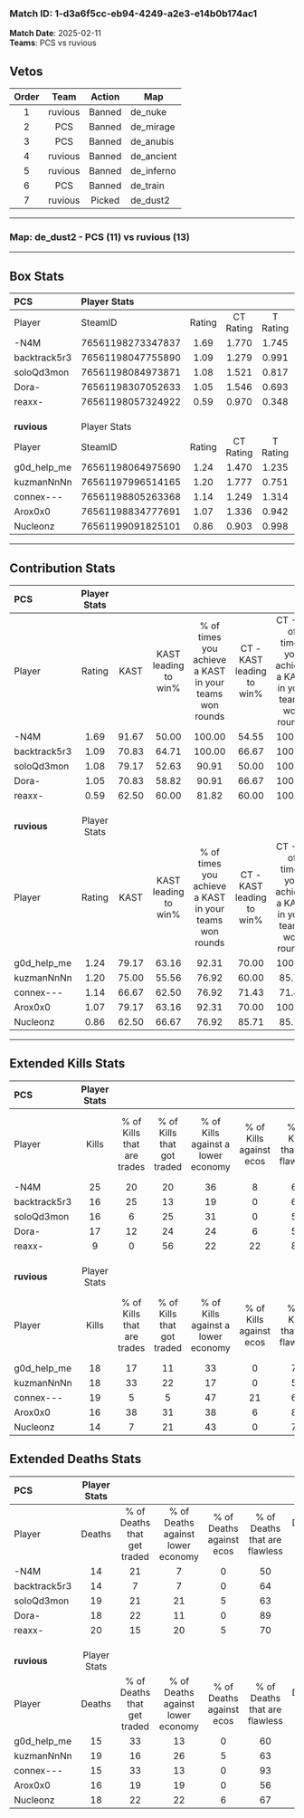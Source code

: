 ### Match ID: 1-d3a6f5cc-eb94-4249-a2e3-e14b0b174ac1  
**Match Date**: 2025-02-11  
**Teams**: PCS vs ruvious  

## Vetos  

| Order | Team | Action | Map |
| :---: | :--: | :----: | --- |
| 1 | ruvious | Banned | de_nuke |
| 2 | PCS | Banned | de_mirage |
| 3 | PCS | Banned | de_anubis |
| 4 | ruvious | Banned | de_ancient |
| 5 | ruvious | Banned | de_inferno |
| 6 | PCS | Banned | de_train |
| 7 | ruvious | Picked | de_dust2 |

---  

### **Map**: de_dust2 - PCS (11) vs ruvious (13)  
---  

## Box Stats  

| **PCS**      | Player Stats      |        |           |          |       |       |       |         |        |      |     |
| :- | :- | :-: | :-: | :-: | :-: | :-: | :-: | :-: | :-: | :-: | :-: |
| Player       | SteamID           | Rating | CT Rating | T Rating | KAST  |  ADR  | Kills | Assists | Deaths | K/D  | HS% |
| -N4M         | 76561198273347837 |  1.69  |   1.770   |  1.745   | 91.67 | 107.2 |  25   |    6    |   14   | 1.79 | 48  |
| backtrack5r3 | 76561198047755890 |  1.09  |   1.279   |  0.991   | 70.83 | 68.2  |  16   |    7    |   14   | 1.14 | 62  |
| soloQd3mon   | 76561198084973871 |  1.08  |   1.521   |  0.817   | 79.17 | 80.4  |  16   |    7    |   19   | 0.84 | 56  |
| Dora-        | 76561198307052633 |  1.05  |   1.546   |  0.693   | 70.83 | 73.6  |  17   |    5    |   18   | 0.94 | 29  |
| reaxx-       | 76561198057324922 |  0.59  |   0.970   |  0.348   | 62.50 | 51.8  |   9   |    7    |   20   | 0.45 | 66  |
|              |                   |        |           |          |       |       |       |         |        |      |     |
|              |                   |        |           |          |       |       |       |         |        |      |     |
|              |                   |        |           |          |       |       |       |         |        |      |     |
| **ruvious**  | Player Stats      |        |           |          |       |       |       |         |        |      |     |
| Player       | SteamID           | Rating | CT Rating | T Rating | KAST  |  ADR  | Kills | Assists | Deaths | K/D  | HS% |
| g0d_help_me  | 76561198064975690 |  1.24  |   1.470   |  1.235   | 79.17 | 83.1  |  18   |    5    |   15   | 1.20 | 72  |
| kuzmanNnNn   | 76561197996514165 |  1.20  |   1.777   |  0.751   | 75.00 | 98.6  |  18   |   11    |   19   | 0.95 | 55  |
| connex---    | 76561198805263368 |  1.14  |   1.249   |  1.314   | 66.67 | 71.8  |  19   |    2    |   15   | 1.27 | 26  |
| Arox0x0      | 76561198834777691 |  1.07  |   1.336   |  0.942   | 79.17 | 54.0  |  16   |    9    |   16   | 1.00 | 62  |
| Nucleonz     | 76561199091825101 |  0.86  |   0.903   |  0.998   | 62.50 | 68.3  |  14   |    5    |   18   | 0.78 | 57  |
---  

## Contribution Stats  

| **PCS**      | Player Stats |       |                      |                                                        |                           |                                                             |                          |                                                            |
| :- | :-: | :-: | :-: | :-: | :-: | :-: | :-: | :-: |
| Player       |    Rating    | KAST  | KAST leading to win% | % of times you achieve a KAST in your teams won rounds | CT - KAST leading to win% | CT - % of times you achieve a KAST in your teams won rounds | T - KAST leading to win% | T - % of times you achieve a KAST in your teams won rounds |
| -N4M         |     1.69     | 91.67 |        50.00         |                         100.00                         |           54.55           |                           100.00                            |          45.45           |                           100.00                           |
| backtrack5r3 |     1.09     | 70.83 |        64.71         |                         100.00                         |           66.67           |                           100.00                            |          62.50           |                           100.00                           |
| soloQd3mon   |     1.08     | 79.17 |        52.63         |                         90.91                          |           50.00           |                           100.00                            |          57.14           |                           80.00                            |
| Dora-        |     1.05     | 70.83 |        58.82         |                         90.91                          |           66.67           |                           100.00                            |          50.00           |                           80.00                            |
| reaxx-       |     0.59     | 62.50 |        60.00         |                         81.82                          |           60.00           |                           100.00                            |          60.00           |                           60.00                            |
|              |              |       |                      |                                                        |                           |                                                             |                          |                                                            |
|              |              |       |                      |                                                        |                           |                                                             |                          |                                                            |
|              |              |       |                      |                                                        |                           |                                                             |                          |                                                            |
| **ruvious**  | Player Stats |       |                      |                                                        |                           |                                                             |                          |                                                            |
| Player       |    Rating    | KAST  | KAST leading to win% | % of times you achieve a KAST in your teams won rounds | CT - KAST leading to win% | CT - % of times you achieve a KAST in your teams won rounds | T - KAST leading to win% | T - % of times you achieve a KAST in your teams won rounds |
| g0d_help_me  |     1.24     | 79.17 |        63.16         |                         92.31                          |           70.00           |                           100.00                            |          55.56           |                           83.33                            |
| kuzmanNnNn   |     1.20     | 75.00 |        55.56         |                         76.92                          |           60.00           |                            85.71                            |          50.00           |                           66.67                            |
| connex---    |     1.14     | 66.67 |        62.50         |                         76.92                          |           71.43           |                            71.43                            |          55.56           |                           83.33                            |
| Arox0x0      |     1.07     | 79.17 |        63.16         |                         92.31                          |           70.00           |                           100.00                            |          55.56           |                           83.33                            |
| Nucleonz     |     0.86     | 62.50 |        66.67         |                         76.92                          |           85.71           |                            85.71                            |          50.00           |                           66.67                            |
---  

## Extended Kills Stats  

| **PCS**      | Player Stats |                            |                            |                                    |                         |                              |                                 |                                       |                    |           |
| :- | :-: | :-: | :-: | :-: | :-: | :-: | :-: | :-: | :-: | :-: |
| Player       |    Kills     | % of Kills that are trades | % of Kills that got traded | % of Kills against a lower economy | % of Kills against ecos | % of Kills that are flawless | % of Kills that are close duels | % of Kills that are assisted by flash | Pistol Round Kills | AWP Kills |
| -N4M         |      25      |             20             |             20             |                 36                 |            8            |              68              |               16                |                  24                   |         3          |     4     |
| backtrack5r3 |      16      |             25             |             13             |                 19                 |            0            |              69              |                0                |                   6                   |         0          |     2     |
| soloQd3mon   |      16      |             6              |             25             |                 31                 |            0            |              56              |               19                |                   6                   |         4          |     0     |
| Dora-        |      17      |             12             |             24             |                 24                 |            6            |              59              |                0                |                   6                   |         9          |     1     |
| reaxx-       |      9       |             0              |             56             |                 22                 |           22            |              89              |                0                |                  11                   |         0          |     2     |
|              |              |                            |                            |                                    |                         |                              |                                 |                                       |                    |           |
|              |              |                            |                            |                                    |                         |                              |                                 |                                       |                    |           |
|              |              |                            |                            |                                    |                         |                              |                                 |                                       |                    |           |
| **ruvious**  | Player Stats |                            |                            |                                    |                         |                              |                                 |                                       |                    |           |
| Player       |    Kills     | % of Kills that are trades | % of Kills that got traded | % of Kills against a lower economy | % of Kills against ecos | % of Kills that are flawless | % of Kills that are close duels | % of Kills that are assisted by flash | Pistol Round Kills | AWP Kills |
| g0d_help_me  |      18      |             17             |             11             |                 33                 |            0            |              72              |               11                |                  22                   |         2          |     3     |
| kuzmanNnNn   |      18      |             33             |             22             |                 17                 |            0            |              50              |                0                |                   0                   |         0          |     4     |
| connex---    |      19      |             5              |             5              |                 47                 |           21            |              68              |               11                |                   0                   |         9          |     0     |
| Arox0x0      |      16      |             38             |             31             |                 38                 |            6            |              81              |                0                |                   6                   |         0          |     1     |
| Nucleonz     |      14      |             7              |             21             |                 43                 |            0            |              71              |                7                |                  14                   |         0          |     0     |
## Extended Deaths Stats  

| **PCS**      | Player Stats |                             |                                   |                          |                               |                            |                           |               |
| :- | :-: | :-: | :-: | :-: | :-: | :-: | :-: | :-: |
| Player       |    Deaths    | % of Deaths that get traded | % of Deaths against lower economy | % of Deaths against ecos | % of Deaths that are flawless | % of Deaths that are close | % of Deaths while blinded | Deaths to AWP |
| -N4M         |      14      |             21              |                 7                 |            0             |              50               |             7              |            14             |       1       |
| backtrack5r3 |      14      |              7              |                 7                 |            0             |              64               |             7              |             7             |       2       |
| soloQd3mon   |      19      |             21              |                21                 |            5             |              63               |             0              |             5             |       3       |
| Dora-        |      18      |             22              |                11                 |            0             |              89               |             6              |            11             |       1       |
| reaxx-       |      20      |             15              |                20                 |            5             |              70               |             10             |             5             |       4       |
|              |              |                             |                                   |                          |                               |                            |                           |               |
|              |              |                             |                                   |                          |                               |                            |                           |               |
|              |              |                             |                                   |                          |                               |                            |                           |               |
| **ruvious**  | Player Stats |                             |                                   |                          |                               |                            |                           |               |
| Player       |    Deaths    | % of Deaths that get traded | % of Deaths against lower economy | % of Deaths against ecos | % of Deaths that are flawless | % of Deaths that are close | % of Deaths while blinded | Deaths to AWP |
| g0d_help_me  |      15      |             33              |                13                 |            0             |              60               |             20             |             0             |       2       |
| kuzmanNnNn   |      19      |             16              |                26                 |            5             |              63               |             16             |            16             |       2       |
| connex---    |      15      |             33              |                13                 |            0             |              93               |             0              |            13             |       5       |
| Arox0x0      |      16      |             19              |                19                 |            0             |              56               |             0              |            25             |       4       |
| Nucleonz     |      18      |             22              |                22                 |            6             |              67               |             6              |             6             |       3       |
